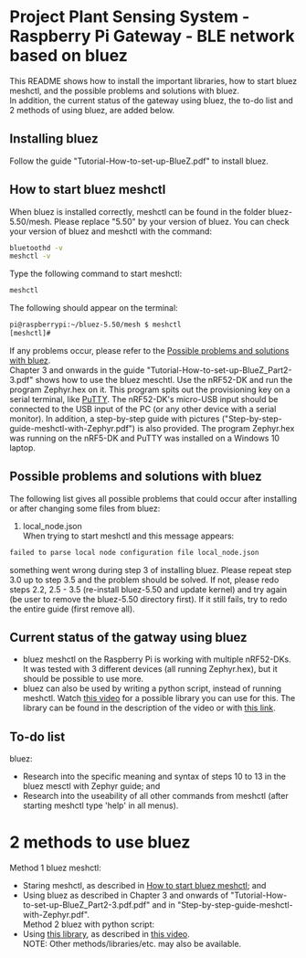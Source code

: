 # Project Plant Sensing System - Raspberry Pi Gateway - BLE network based on bluez
This README shows how to install the important libraries, how to start bluez meshctl, and the possible problems and solutions with bluez.\
In addition, the current status of the gateway using bluez, the to-do list and 2 methods of using bluez, are added below.

## Installing bluez
Follow the guide "Tutorial-How-to-set-up-BlueZ.pdf" to install bluez.

## How to start bluez meshctl
When bluez is installed correctly, meshctl can be found in the folder bluez-5.50/mesh. Please replace "5.50" by your version of bluez.
You can check your version of bluez and meshctl with the command:
```bash
bluetoothd -v
meshctl -v
```

Type the following command to start meshctl:
```bash
meshctl
```

The following should appear on the terminal:
```bash
pi@raspberrypi:~/bluez-5.50/mesh $ meshctl
[meshctl]# 
```
If any problems occur, please refer to the [Possible problems and solutions with bluez](#-Possible-problems-and-solutions-with-bluez).\
Chapter 3 and onwards in the guide "Tutorial-How-to-set-up-BlueZ_Part2-3.pdf" shows how to use the bluez meschtl. Use the nRF52-DK and run the program Zephyr.hex on it. This program spits out the provisioning key on a serial terminal, like [PuTTY](https://www.chiark.greenend.org.uk/~sgtatham/putty/latest.html). The nRF52-DK's micro-USB input should be connected to the USB input of the PC (or any other device with a serial monitor).
In addition, a step-by-step guide with pictures ("Step-by-step-guide-meshctl-with-Zephyr.pdf") is also provided. The program Zephyr.hex was running on the nRF5-DK and PuTTY was installed on a Windows 10 laptop.

## Possible problems and solutions with bluez
The following list gives all possible problems that could occur after installing or after changing some files from bluez:

1. local_node.json\
When trying to start meshctl and this message appears:
```bash
failed to parse local node configuration file local_node.json
```
something went wrong during step 3 of installing bluez. Please repeat step 3.0 up to step 3.5 and the problem should be solved. If not, please redo steps 2.2, 2.5 - 3.5 (re-install bluez-5.50 and update kernel) and try again (be user to remove the bluez-5.50 directory first). If it still fails, try to redo the entire guide (first remove all).

## Current status of the gatway using bluez
- bluez meshctl on the Raspberry Pi is working with multiple nRF52-DKs. It was tested with 3 different devices (all running Zephyr.hex), but it should be possible to use more.
- bluez can also be used by writing a python script, instead of running meshctl. Watch [this video](https://www.youtube.com/watch?v=wKZaYKavJsQ) for a possible library you can use for this. The library can be found in the description of the video or with [this link](https://github.com/adafruit/Adafruit_Python_BluefruitLE).

## To-do list
bluez:
- Research into the specific meaning and syntax of steps 10 to 13 in the bluez mesctl with Zephyr guide; and
- Research into the useability of all other commands from meshctl (after starting meshctl type 'help' in all menus).

# 2 methods to use bluez
Method 1 bluez meshctl:
- Staring meshctl, as described in [How to start bluez meshctl](#-How-to-start-bluez-meshctl); and
- Using bluez as described in Chapter 3 and onwards of "Tutorial-How-to-set-up-BlueZ_Part2-3.pdf.pdf" and in "Step-by-step-guide-meshctl-with-Zephyr.pdf".
\
Method 2 bluez with python script:
- Using [this library](https://github.com/adafruit/Adafruit_Python_BluefruitLE), as described in [this video](https://www.youtube.com/watch?v=wKZaYKavJsQ).
\
NOTE: Other methods/libraries/etc. may also be available.
